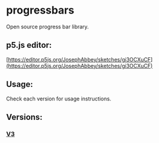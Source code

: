 # progressbars
Open source progress bar library.

## p5.js editor:
[https://editor.p5js.org/JosephAbbey/sketches/gi3OCXuCF](https://editor.p5js.org/JosephAbbey/sketches/gi3OCXuCF)

## Usage:
Check each version for usage instructions.

## Versions:
### [V3](./V3)
